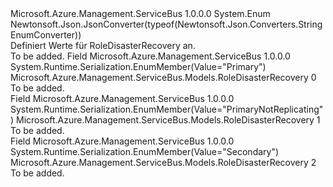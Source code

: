 <Type Name="RoleDisasterRecovery" FullName="Microsoft.Azure.Management.ServiceBus.Models.RoleDisasterRecovery">
  <TypeSignature Language="C#" Value="public enum RoleDisasterRecovery" />
  <TypeSignature Language="ILAsm" Value=".class public auto ansi sealed RoleDisasterRecovery extends System.Enum" />
  <TypeSignature Language="DocId" Value="T:Microsoft.Azure.Management.ServiceBus.Models.RoleDisasterRecovery" />
  <TypeSignature Language="VB.NET" Value="Public Enum RoleDisasterRecovery" />
  <TypeSignature Language="F#" Value="type RoleDisasterRecovery = " />
  <AssemblyInfo>
    <AssemblyName>Microsoft.Azure.Management.ServiceBus</AssemblyName>
    <AssemblyVersion>1.0.0.0</AssemblyVersion>
  </AssemblyInfo>
  <Base>
    <BaseTypeName>System.Enum</BaseTypeName>
  </Base>
  <Attributes>
    <Attribute>
      <AttributeName>Newtonsoft.Json.JsonConverter(typeof(Newtonsoft.Json.Converters.StringEnumConverter))</AttributeName>
    </Attribute>
  </Attributes>
  <Docs>
    <summary>
            Definiert Werte für RoleDisasterRecovery an.
            </summary>
    <remarks>To be added.</remarks>
  </Docs>
  <Members>
    <Member MemberName="Primary">
      <MemberSignature Language="C#" Value="Primary" />
      <MemberSignature Language="ILAsm" Value=".field public static literal valuetype Microsoft.Azure.Management.ServiceBus.Models.RoleDisasterRecovery Primary = int32(0)" />
      <MemberSignature Language="DocId" Value="F:Microsoft.Azure.Management.ServiceBus.Models.RoleDisasterRecovery.Primary" />
      <MemberSignature Language="VB.NET" Value="Primary" />
      <MemberSignature Language="F#" Value="Primary = 0" Usage="Microsoft.Azure.Management.ServiceBus.Models.RoleDisasterRecovery.Primary" />
      <MemberType>Field</MemberType>
      <AssemblyInfo>
        <AssemblyName>Microsoft.Azure.Management.ServiceBus</AssemblyName>
        <AssemblyVersion>1.0.0.0</AssemblyVersion>
      </AssemblyInfo>
      <Attributes>
        <Attribute>
          <AttributeName>System.Runtime.Serialization.EnumMember(Value="Primary")</AttributeName>
        </Attribute>
      </Attributes>
      <ReturnValue>
        <ReturnType>Microsoft.Azure.Management.ServiceBus.Models.RoleDisasterRecovery</ReturnType>
      </ReturnValue>
      <MemberValue>0</MemberValue>
      <Docs>
        <summary>To be added.</summary>
      </Docs>
    </Member>
    <Member MemberName="PrimaryNotReplicating">
      <MemberSignature Language="C#" Value="PrimaryNotReplicating" />
      <MemberSignature Language="ILAsm" Value=".field public static literal valuetype Microsoft.Azure.Management.ServiceBus.Models.RoleDisasterRecovery PrimaryNotReplicating = int32(1)" />
      <MemberSignature Language="DocId" Value="F:Microsoft.Azure.Management.ServiceBus.Models.RoleDisasterRecovery.PrimaryNotReplicating" />
      <MemberSignature Language="VB.NET" Value="PrimaryNotReplicating" />
      <MemberSignature Language="F#" Value="PrimaryNotReplicating = 1" Usage="Microsoft.Azure.Management.ServiceBus.Models.RoleDisasterRecovery.PrimaryNotReplicating" />
      <MemberType>Field</MemberType>
      <AssemblyInfo>
        <AssemblyName>Microsoft.Azure.Management.ServiceBus</AssemblyName>
        <AssemblyVersion>1.0.0.0</AssemblyVersion>
      </AssemblyInfo>
      <Attributes>
        <Attribute>
          <AttributeName>System.Runtime.Serialization.EnumMember(Value="PrimaryNotReplicating")</AttributeName>
        </Attribute>
      </Attributes>
      <ReturnValue>
        <ReturnType>Microsoft.Azure.Management.ServiceBus.Models.RoleDisasterRecovery</ReturnType>
      </ReturnValue>
      <MemberValue>1</MemberValue>
      <Docs>
        <summary>To be added.</summary>
      </Docs>
    </Member>
    <Member MemberName="Secondary">
      <MemberSignature Language="C#" Value="Secondary" />
      <MemberSignature Language="ILAsm" Value=".field public static literal valuetype Microsoft.Azure.Management.ServiceBus.Models.RoleDisasterRecovery Secondary = int32(2)" />
      <MemberSignature Language="DocId" Value="F:Microsoft.Azure.Management.ServiceBus.Models.RoleDisasterRecovery.Secondary" />
      <MemberSignature Language="VB.NET" Value="Secondary" />
      <MemberSignature Language="F#" Value="Secondary = 2" Usage="Microsoft.Azure.Management.ServiceBus.Models.RoleDisasterRecovery.Secondary" />
      <MemberType>Field</MemberType>
      <AssemblyInfo>
        <AssemblyName>Microsoft.Azure.Management.ServiceBus</AssemblyName>
        <AssemblyVersion>1.0.0.0</AssemblyVersion>
      </AssemblyInfo>
      <Attributes>
        <Attribute>
          <AttributeName>System.Runtime.Serialization.EnumMember(Value="Secondary")</AttributeName>
        </Attribute>
      </Attributes>
      <ReturnValue>
        <ReturnType>Microsoft.Azure.Management.ServiceBus.Models.RoleDisasterRecovery</ReturnType>
      </ReturnValue>
      <MemberValue>2</MemberValue>
      <Docs>
        <summary>To be added.</summary>
      </Docs>
    </Member>
  </Members>
</Type>